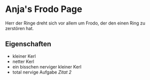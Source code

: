 # Anja's Frodo Page
Herr der Ringe dreht sich vor allem um Frodo, der den einen Ring zu zerstören hat. 
## Eigenschaften
* kleiner Kerl
* netter Kerl
* ein bisschen nerviger kleiner Kerl
* total nervige Aufgabe
*Zitat 2*